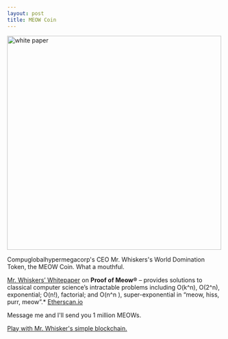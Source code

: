 ```yaml
---
layout: post
title: MEOW Coin
---
```


<img src="{{ site.baseurl }}/images/whitepaper001.jpg" alt="white paper" style="width: 500px;"/>

Compuglobalhypermegacorp's CEO Mr. Whiskers's World Domination Token, the MEOW Coin. What a mouthful.

[Mr. Whiskers’ Whitepaper](https://github.com/compuglobalhypermegacorp) on **Proof of Meow®** – provides solutions to classical computer science’s intractable problems including O(k^n), O(2^n), exponential; O(n!), factorial; and O(n^n ), super-exponential in “meow, hiss, purr, meow”.* [Etherscan.io](https://etherscan.io/token/0x4ed4DDd7981e347b673f697DC821965A3EB64b9c)

Message me and I'll send you 1 million MEOWs.

[Play with Mr. Whisker's simple blockchain.](https://github.com/pleasemarkdarkly/simpleblockchain)
